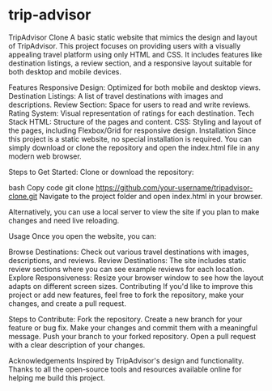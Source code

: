 # trip-advisor
TripAdvisor Clone
A basic static website that mimics the design and layout of TripAdvisor. This project focuses on providing users with a visually appealing travel platform using only HTML and CSS. It includes features like destination listings, a review section, and a responsive layout suitable for both desktop and mobile devices.

Features
Responsive Design: Optimized for both mobile and desktop views.
Destination Listings: A list of travel destinations with images and descriptions.
Review Section: Space for users to read and write reviews.
Rating System: Visual representation of ratings for each destination.
Tech Stack
HTML: Structure of the pages and content.
CSS: Styling and layout of the pages, including Flexbox/Grid for responsive design.
Installation
Since this project is a static website, no special installation is required. You can simply download or clone the repository and open the index.html file in any modern web browser.

Steps to Get Started:
Clone or download the repository:

bash
Copy code
git clone https://github.com/your-username/tripadvisor-clone.git
Navigate to the project folder and open index.html in your browser.

Alternatively, you can use a local server to view the site if you plan to make changes and need live reloading.

Usage
Once you open the website, you can:

Browse Destinations: Check out various travel destinations with images, descriptions, and reviews.
Review Destinations: The site includes static review sections where you can see example reviews for each location.
Explore Responsiveness: Resize your browser window to see how the layout adapts on different screen sizes.
Contributing
If you'd like to improve this project or add new features, feel free to fork the repository, make your changes, and create a pull request.

Steps to Contribute:
Fork the repository.
Create a new branch for your feature or bug fix.
Make your changes and commit them with a meaningful message.
Push your branch to your forked repository.
Open a pull request with a clear description of your changes.


Acknowledgements
Inspired by TripAdvisor's design and functionality.
Thanks to all the open-source tools and resources available online for helping me build this project.
